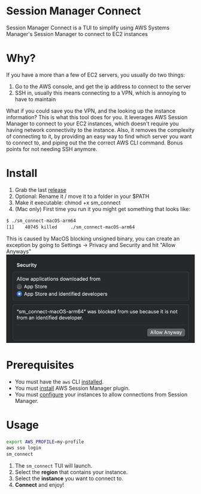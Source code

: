 Session Manager Connect
=======================

Session Manager Connect is a TUI to simplify using AWS Systems Manager's Session Manager to connect to EC2 instances

# Why?
If you have a more than a few of EC2 servers, you usually do two things:
1. Go to the AWS console, and get the ip address to connect to the server
2. SSH in, usually this means connecting to a VPN, which is annoying to have to maintain

What if you could save you the VPN, and the looking up the instance information?
This is what this tool does for you.
It leverages AWS Session Manager to connect to your EC2 instances, which doesn't require you having network connectivity to the instance.
Also, it removes the complexity of connecting to it, by providing an easy way to find which server you want to connect to, and piping out the the correct AWS CLI command.
Bonus points for not needing SSH anymore.

# Install

1. Grab the last [release](https://github.com/nicofff/sm_connect/releases)
2. Optional: Rename it / move it to a folder in your $PATH
3. Make it executable: chmod +x sm_connect
4. (Mac only) First time you run it you might get something that looks like:
```sh
$ ./sm_connect-macOS-arm64
[1]    40745 killed     ./sm_connect-macOS-arm64
```
This is caused by MacOS blocking unsigned binary, you can create an exception by going to Settings -> Privacy and Security and hit "Allow Anyways"
![Screenshot showing the setting in the MacOS Settings](docs/macos_security_settings.png?raw=true "Title")

# Prerequisites

- You must have the `aws` CLI [installed](aws-cli-install).
- You must [install](aws-sm-install) AWS Session Manager plugin.
- You must [configure](aws-sm-config) your instances to allow connections from Session Manager.

# Usage

```sh
export AWS_PROFILE=my-profile
aws sso login
sm_connect
```

1. The `sm_connect` TUI will launch.
1. Select the __region__ that contains your instance.
2. Select the __instance__ you want to connect to.
4. __Connect__ and enjoy!

[aws-cli-install]: https://docs.aws.amazon.com/cli/latest/userguide/getting-started-install.html
[aws-sm-install]: https://docs.aws.amazon.com/systems-manager/latest/userguide/session-manager-working-with-install-plugin.html
[aws-sm-config]: https://docs.aws.amazon.com/systems-manager/latest/userguide/session-manager-getting-started.html
